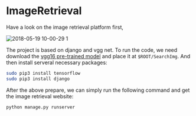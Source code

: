 # ImageRetrieval

Have a look on the image retrieval platform first,

![2018-05-19 10-00-29 1](https://user-images.githubusercontent.com/11582122/40263890-f8dc8d3e-5b4b-11e8-89e4-2c2a20280586.png)

The project is based on django and vgg net. To run the code, we need download the [vgg16 pre-trained model](https://www.cs.toronto.edu/~frossard/vgg16/vgg16_weights.npz) and place it at `$ROOT/SearchImg`.
And then install serveral necessary packages:
```bash
sudo pip3 install tensorflow
sudo pip3 install django
```

After the above prepare, we can simply run the following command and get the image retrieval website:
```bash
python manage.py runserver
```

